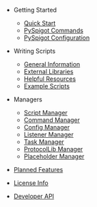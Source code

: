 - Getting Started
	- [Quick Start](quickstart.md)
	- [PySpigot Commands](plugincommands.md)
	- [PySpigot Configuration](pluginconfiguration.md)

- Writing Scripts

	- [General Information](writingscripts.md)
	- [External Libraries](externallibraries.md)
	- [Helpful Resources](externalresources.md)
	- [Example Scripts](examples.md)

- Managers

	- [Script Manager](scripts.md)
	- [Command Manager](commands.md)
	- [Config Manager](configuration.md)
	- [Listener Manager](eventlisteners.md)
	- [Task Manager](tasks.md)
	- [ProtocolLib Manager](protocollib.md)
	- [Placeholder Manager](placeholders.md)

- [Planned Features](plannedfeatures.md)
- [License Info](license.md)
- [Developer API](api.md)